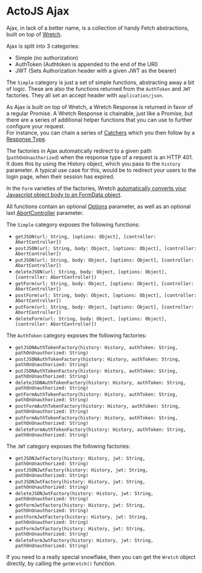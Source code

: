 # ActoJS Ajax
Ajax, in lack of a better name, is a collection of handy Fetch abstractions, built on top of [Wretch](https://github.com/elbywan/wretch).  

Ajax is split into 3 categories:  
* Simple (no authorization)  
* AuthToken (Authtoken is appended to the end of the URI)  
* JWT (Sets Authorization header with a given JWT as the bearer)  

The `Simple` category is just a set of simple functions, abstracting away a bit of logic. 
These are also the functions returned from the `AuthToken` and `JWT` factories.
They all set an accept header with `application/json`.

As Ajax is built on top of Wretch, a Wretch Response is returned in favor of a regular Promise. 
A Wretch Response is chainable, just like a Promise, but there are a series of additional helper functions that you can use to further configure your request.  
For instance, you can chain a series of [Catchers](https://github.com/elbywan/wretch#catchers) which you then follow by a [Response Type](https://github.com/elbywan/wretch#response-types).  

The factories in Ajax automatically redirect to a given path (`pathOnUnauthorized`) when the response type of a request is an HTTP 401.
It does this by using the History object, which you pass to the `history` parameter. A typical use case for this, would be to redirect your users to the login page, when their session has expired.

In the `Form` varieties of the factories, Wretch [automatically converts your Javascript object body to an FormData object](https://github.com/elbywan/wretch#formdataformobject-object).

All functions contain an optional [Options](https://github.com/elbywan/wretch#optionsoptions-object-mixin-boolean--true) parameter, as well as an optional last [AbortController](https://developer.mozilla.org/en-US/docs/Web/API/AbortController) parameter.

The `Simple` category exposes the following functions:  
* `getJSON(url: String, [options: Object], [controller: AbortController])`  
* `postJSON(url: String, body: Object, [options: Object], [controller: AbortController])`  
* `putJSON(url: String, body: Object, [options: Object], [controller: AbortController])`  
* `deleteJSON(url: String, body: Object, [options: Object], [controller: AbortController])`  
* `getForm(url: String, body: Object, [options: Object], [controller: AbortController])`  
* `postForm(url: String, body: Object, [options: Object], [controller: AbortController])`  
* `putForm(url: String, body: Object, [options: Object], [controller: AbortController])`  
* `deleteForm(url: String, body: Object, [options: Object], [controller: AbortController])`  

The `AuthToken` category exposes the following factories:  
* `getJSONAuthTokenFactory(history: History, authToken: String, pathOnUnauthorized: String)`  
* `postJSONAuthTokenFactory(history: History, authToken: String, pathOnUnauthorized: String)`  
* `putJSONAuthTokenFactory(history: History, authToken: String, pathOnUnauthorized: String)`  
* `deleteJSONAuthTokenFactory(history: History, authToken: String, pathOnUnauthorized: String)`  
* `getFormAuthTokenFactory(history: History, authToken: String, pathOnUnauthorized: String)`  
* `postFormAuthTokenFactory(history: History, authToken: String, pathOnUnauthorized: String)`  
* `putFormAuthTokenFactory(history: History, authToken: String, pathOnUnauthorized: String)`  
* `deleteFormAuthTokenFactory(history: History, authToken: String, pathOnUnauthorized: String)`  

The `JWT` category exposes the following factories:  
* `getJSONJwtFactory(history: History, jwt: String, pathOnUnauthorized: String)`  
* `postJSONJwtFactory(history: History, jwt: String, pathOnUnauthorized: String)`  
* `putJSONJwtFactory(history: History, jwt: String, pathOnUnauthorized: String)`  
* `deleteJSONJwtFactory(history: History, jwt: String, pathOnUnauthorized: String)`  
* `getFormJwtFactory(history: History, jwt: String, pathOnUnauthorized: String)`  
* `postFormJwtFactory(history: History, jwt: String, pathOnUnauthorized: String)`  
* `putFormJwtFactory(history: History, jwt: String, pathOnUnauthorized: String)`  
* `deleteFormJwtFactory(history: History, jwt: String, pathOnUnauthorized: String)`  

If you need to a really special snowflake, then you can get the `Wretch` object directly, by calling the `getWretch()` function.  

